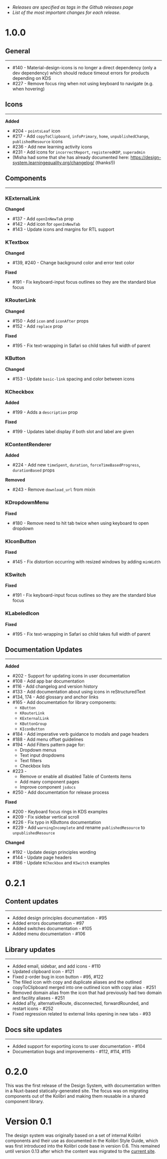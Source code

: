 - *Releases are specified as tags in the Github releases page*
- *List of the most important changes for each release.*


# 1.0.0

## General
___

- #140 - Material-design-icons is no longer a direct dependency (only a dev dependency) which should reduce timeout errors for products depending on KDS
- #227 - Remove focus ring when not using keyboard to navigate (e.g. when hovering)



## Icons
___
__Added__

- #204 - `pointsLeaf` icon
- #217 - Add `copyToClipboard`, `infoPrimary`, `home`, `unpublishedChange`, `publishedResource` icons
- #236 - Add new learning activity icons
- #231 - Add icons for `incorrectReport`, `registeredKDP`, `superadmin`
- (Misha had some that she has already documented here: https://design-system.learningequality.org/changelog/ (thanks!))


## Components
---

### KExternalLink
__Changed__
- #137 - Add `openInNewTab` prop
- #142 - Add icon for `openInNewTab`
- #143 - Update icons and margins for RTL support

### KTextbox
__Changed__
- #139, #240 - Change background color and error text color

__Fixed__
- #191 - Fix keyboard-input focus outlines so they are the standard blue focus

### KRouterLink
__Changed__
- #150 - Add `icon` and `iconAfter` props
- #152 - Add `replace` prop

__Fixed__
- #195 - Fix text-wrapping in Safari so child takes full width of parent

### KButton
__Changed__
- #153 - Update `basic-link` spacing and color between icons

### KCheckbox
__Added__
- #199 - Adds a `description` prop

__Fixed__
- #199 - Updates label display if both slot and label are given

### KContentRenderer
__Added__
- #224 - Add new `timeSpent`, `duration`, `forceTimeBasedProgress`, `durationBased` props

__Removed__
- #243 - Remove `download_url` from mixin

### KDropdownMenu
__Fixed__
- #180 - Remove need to hit tab twice when using keyboard to open dropdown

### KIconButton
__Fixed__
- #145 - Fix distortion occurring with resized windows by adding `minWidth`

### KSwitch
__Fixed__
- #191 - Fix keyboard-input focus outlines so they are the standard blue focus

### KLabeledIcon
__Fixed__
- #195 - Fix text-wrapping in Safari so child takes full width of parent

## Documentation Updates
___

__Added__
- #202 - Support for updating icons in user documentation
- #108 - Add app bar documentation
- #116 - Add changelog and version history
- #133 - Add documentation about using icons in reStructuredText
- #134, 174 - Add glossary and anchor links
- #165 - Add documentation for library components:
  - `KButton`
  - `KRouterLink`
  - `KExternalLink`
  - `KButtonGroup`
  - `KIconButton`
- #184 - Add imperative verb guidance to modals and page headers
- #188 - Add menu offset guidelines
- #194 - Add Filters pattern page for:
  - Dropdown menus
  - Text input dropdowns
  - Text filters
  - Checkbox lists
- #223 -
  - Remove or enable all disabled Table of Contents items
  - Add many component pages
  - Improve component `jsdocs`
- #250 - Add documentation for release process

__Fixed__
- #200 - Keyboard focus rings in KDS examples
- #209 - Fix sidebar vertical scroll
- #226 - Fix typo in KButtons documentation
- #229 - Add `warningIncomplete` and rename `publishedResource` to `unpublishedResource`

__Changed__
- #192 - Update design principles wording
- #144 - Update page headers
- #186 - Update `KCheckbox` and `KSwitch` examples




# 0.2.1

## Content updates
___
- Added design principles documentation - #95
- Added errors documentation - #97
- Added switches documentation - #105
- Added menu documentation - #106

## Library updates
___
- Added email, sidebar, and add icons - #110
- Updated clipboard icon - #121
- Fixed z-order bug in icon button - #95, #122
- The filled icon with copy and duplicate aliases and the outlined copyToClipboard merged into one outlined icon with copy alias - #251
- Removed domain alias from the icon that had previously had two domain and facility aliases - #251
- Added a11y, alternativeRoute, disconnected, forwardRounded, and restart icons - #252
- Fixed regression related to external links opening in new tabs - #93

## Docs site updates
---
- Added support for exporting icons to user documentation - #104
- Documentation bugs and improvements - #112, #114, #115

# 0.2.0
This was the first release of the Design System, with documentation written in a Nuxt-based statically-generated site. The focus was on migrating components out of the Kolibri and making them reusable in a shared component library.

# Version 0.1
The design system was originally based on a set of internal Kolibri components and their use as documented in the Kolibri Style Guide, which was first introduced into the Kolibri code base in version 0.6. This remained until version 0.13 after which the content was migrated to the [current site](https://design-system.learningequality.org/ "Kolibri Design System Documentation").
